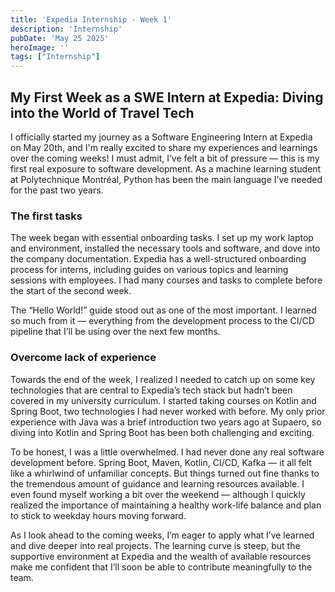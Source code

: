 ```yaml
---
title: 'Expedia Internship - Week 1'
description: 'Internship'
pubDate: 'May 25 2025'
heroImage: ''
tags: ["Internship"]
---
```


## My First Week as a SWE Intern at Expedia: Diving into the World of Travel Tech

I officially started my journey as a Software Engineering Intern at Expedia on May 20th, and I'm really excited to share my experiences and learnings over the coming weeks! I must admit, I’ve felt a bit of pressure — this is my first real exposure to software development. As a machine learning student at Polytechnique Montréal, Python has been the main language I’ve needed for the past two years.

### The first tasks 

The week began with essential onboarding tasks. I set up my work laptop and environment, installed the necessary tools and software, and dove into the company documentation. Expedia has a well-structured onboarding process for interns, including guides on various topics and learning sessions with employees. I had many courses and tasks to complete before the start of the second week.

The “Hello World!” guide stood out as one of the most important. I learned so much from it — everything from the development process to the CI/CD pipeline that I’ll be using over the next few months.

### Overcome lack of experience

Towards the end of the week, I realized I needed to catch up on some key technologies that are central to Expedia’s tech stack but hadn’t been covered in my university curriculum. I started taking courses on Kotlin and Spring Boot, two technologies I had never worked with before. My only prior experience with Java was a brief introduction two years ago at Supaero, so diving into Kotlin and Spring Boot has been both challenging and exciting.

To be honest, I was a little overwhelmed. I had never done any real software development before. Spring Boot, Maven, Kotlin, CI/CD, Kafka — it all felt like a whirlwind of unfamiliar concepts. But things turned out fine thanks to the tremendous amount of guidance and learning resources available. I even found myself working a bit over the weekend — although I quickly realized the importance of maintaining a healthy work-life balance and plan to stick to weekday hours moving forward.

As I look ahead to the coming weeks, I’m eager to apply what I’ve learned and dive deeper into real projects. The learning curve is steep, but the supportive environment at Expedia and the wealth of available resources make me confident that I’ll soon be able to contribute meaningfully to the team.
